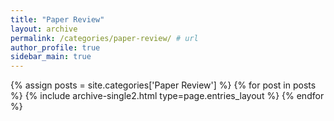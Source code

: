 ```yaml
---
title: "Paper Review"
layout: archive
permalink: /categories/paper-review/ # url
author_profile: true
sidebar_main: true
---
```


{% assign posts = site.categories['Paper Review'] %}
{% for post in posts %} {% include archive-single2.html type=page.entries_layout %} {% endfor %}